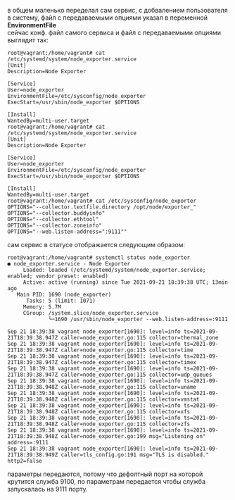 в общем маленько переделал сам сервис, с добвалением пользователя в систему, файл с передаваемыми опциями указал в переменной **EnvironmentFile**  
сейчас конф. файл самого сервиса и файл с передаваемыми опциями выглядит так:  
```commandline
root@vagrant:/home/vagrant# cat /etc/systemd/system/node_exporter.service 
[Unit]
Description=Node Exporter

[Service]
User=node_exporter
EnvironmentFile=/etc/sysconfig/node_exporter
ExecStart=/usr/sbin/node_exporter $OPTIONS

[Install]
WantedBy=multi-user.target
root@vagrant:/home/vagrant# cat /etc/systemd/system/node_exporter.service
[Unit]
Description=Node Exporter

[Service]
User=node_exporter
EnvironmentFile=/etc/sysconfig/node_exporter
ExecStart=/usr/sbin/node_exporter $OPTIONS

[Install]
WantedBy=multi-user.target
root@vagrant:/home/vagrant# cat /etc/sysconfig/node_exporter
OPTIONS="--collector.textfile.directory /opt/node/exporter_"
OPTIONS="--collector.buddyinfo"
OPTIONS="--collector.ethtool"
OPTIONS="--collector.zoneinfo"
OPTIONS="--web.listen-address=":9111""
```  
сам сервис в статусе отображается следующим образом:  
```commandline
root@vagrant:/home/vagrant# systemctl status node_exporter
● node_exporter.service - Node Exporter
     Loaded: loaded (/etc/systemd/system/node_exporter.service; enabled; vendor preset: enabled)
     Active: active (running) since Tue 2021-09-21 18:39:38 UTC; 13min ago
   Main PID: 1690 (node_exporter)
      Tasks: 5 (limit: 1071)
     Memory: 5.7M
     CGroup: /system.slice/node_exporter.service
             └─1690 /usr/sbin/node_exporter --web.listen-address=:9111

Sep 21 18:39:38 vagrant node_exporter[1690]: level=info ts=2021-09-21T18:39:38.947Z caller=node_exporter.go:115 collector=thermal_zone
Sep 21 18:39:38 vagrant node_exporter[1690]: level=info ts=2021-09-21T18:39:38.947Z caller=node_exporter.go:115 collector=time
Sep 21 18:39:38 vagrant node_exporter[1690]: level=info ts=2021-09-21T18:39:38.947Z caller=node_exporter.go:115 collector=timex
Sep 21 18:39:38 vagrant node_exporter[1690]: level=info ts=2021-09-21T18:39:38.947Z caller=node_exporter.go:115 collector=udp_queues
Sep 21 18:39:38 vagrant node_exporter[1690]: level=info ts=2021-09-21T18:39:38.948Z caller=node_exporter.go:115 collector=uname
Sep 21 18:39:38 vagrant node_exporter[1690]: level=info ts=2021-09-21T18:39:38.948Z caller=node_exporter.go:115 collector=vmstat
Sep 21 18:39:38 vagrant node_exporter[1690]: level=info ts=2021-09-21T18:39:38.948Z caller=node_exporter.go:115 collector=xfs
Sep 21 18:39:38 vagrant node_exporter[1690]: level=info ts=2021-09-21T18:39:38.948Z caller=node_exporter.go:115 collector=zfs
Sep 21 18:39:38 vagrant node_exporter[1690]: level=info ts=2021-09-21T18:39:38.948Z caller=node_exporter.go:199 msg="Listening on" address=:9111
Sep 21 18:39:38 vagrant node_exporter[1690]: level=info ts=2021-09-21T18:39:38.949Z caller=tls_config.go:191 msg="TLS is disabled." http2=false
```
параметры передаются, потому что дефолтный порт на которой крутится служба 9100, по параметрам передается чтобы служба запускалась на 9111 порту.  
